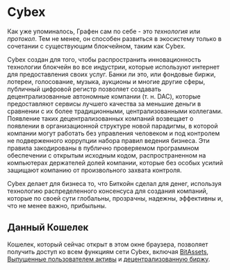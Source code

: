 # Cybex

Как уже упоминалось, Графен сам по себе - это *технология* или *протокол*. Тем не менее, он способен развиться в экосистему только в сочетании с существующим блокчейном, таким как Cybex.

Cybex создан для того, чтобы распространить инновационность технологии блокчейн во все индустрии, которые используют интернет для предоставления своих услуг. Банки ли это, или фондовые биржи, лотереи, голосование, музыка, аукционы и многие другие сферы, публичный цифровой регистр позволяет создавать децентрализованные автономные компании (т. н. DAC), которые предоставляют сервисы лучшего качества за меньшие деньги в сравнении с их более традиционными, централизованными коллегами. Появление таких децентрализованных компаний возвещает о появлении в организационной структуре новой парадигмы, в которой компании могут работать без управления человеком и под контролем не подверженного коррупции набора правил ведения бизнеса. Эти правила закодированы в публично проверяемом программном обеспечении с открытым исходным кодом, распространенном на компьютерах держателей долей компании, которые без особых усилий защищают компанию от произвольного захвата контроля.

Cybex делает для бизнеса то, что Биткойн сделал для денег, используя технологию распределенного консенсуса для создания компаний, которые по своей сути глобальны, прозрачны, надежны, эффективны и, что не менее важно, прибыльны.

## Данный Кошелек

Кошелек, который сейчас открыт в этом окне браузера, позволяет получить доступ ко всем функциям сети Cybex, включая [BitAssets](../assets/mpa.md), [Выпущенные пользователем активы](../assets/uia.md) и [децентрализованную биржу](../dex/introduction.md).